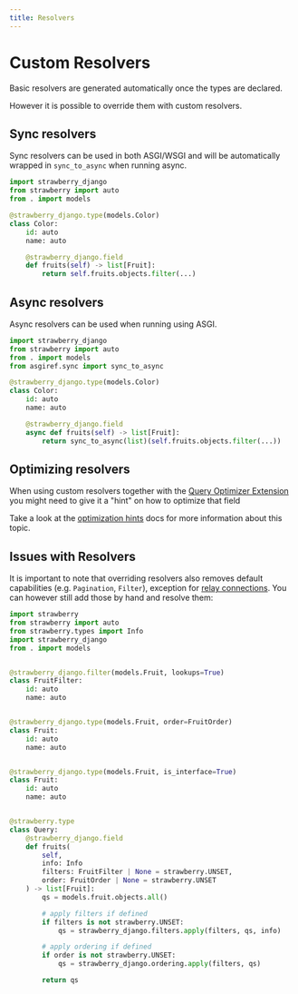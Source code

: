 ```yaml
---
title: Resolvers
---
```


# Custom Resolvers

Basic resolvers are generated automatically once the types are declared.

However it is possible to override them with custom resolvers.

## Sync resolvers

Sync resolvers can be used in both ASGI/WSGI and will be automatically wrapped
in `sync_to_async` when running async.

```python title="types.py"
import strawberry_django
from strawberry import auto
from . import models

@strawberry_django.type(models.Color)
class Color:
    id: auto
    name: auto

    @strawberry_django.field
    def fruits(self) -> list[Fruit]:
        return self.fruits.objects.filter(...)
```

## Async resolvers

Async resolvers can be used when running using ASGI.

```python title="types.py"
import strawberry_django
from strawberry import auto
from . import models
from asgiref.sync import sync_to_async

@strawberry_django.type(models.Color)
class Color:
    id: auto
    name: auto

    @strawberry_django.field
    async def fruits(self) -> list[Fruit]:
        return sync_to_async(list)(self.fruits.objects.filter(...))
```

## Optimizing resolvers

When using custom resolvers together with the [Query Optimizer Extension](optimizer.md)
you might need to give it a "hint" on how to optimize that field

Take a look at the [optimization hints](optimizer.md#optimization-hints)
docs for more information about this topic.

## Issues with Resolvers

It is important to note that overriding resolvers also removes default capabilities
(e.g. `Pagination`, `Filter`), exception for [relay connections](relay.md). You can
however still add those by hand and resolve them:

```python title="types.py"
import strawberry
from strawberry import auto
from strawberry.types import Info
import strawberry_django
from . import models


@strawberry_django.filter(models.Fruit, lookups=True)
class FruitFilter:
    id: auto
    name: auto


@strawberry_django.type(models.Fruit, order=FruitOrder)
class Fruit:
    id: auto
    name: auto


@strawberry_django.type(models.Fruit, is_interface=True)
class Fruit:
    id: auto
    name: auto


@strawberry.type
class Query:
    @strawberry_django.field
    def fruits(
        self,
        info: Info
        filters: FruitFilter | None = strawberry.UNSET,
        order: FruitOrder | None = strawberry.UNSET  
    ) -> list[Fruit]:
        qs = models.fruit.objects.all()

        # apply filters if defined
        if filters is not strawberry.UNSET:
            qs = strawberry_django.filters.apply(filters, qs, info)

        # apply ordering if defined
        if order is not strawberry.UNSET:
            qs = strawberry_django.ordering.apply(filters, qs)

        return qs
```
